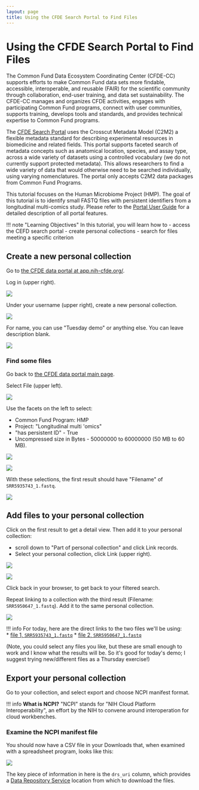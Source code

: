 ```yaml
---
layout: page
title: Using the CFDE Search Portal to Find Files
---
```


#  Using the CFDE Search Portal to Find Files

The Common Fund Data Ecosystem Coordinating Center (CFDE-CC) supports efforts to make Common Fund data sets more findable, accessible, interoperable, and reusable (FAIR) for the scientific community through collaboration, end-user training, and data set sustainability. The CFDE-CC manages and organizes CFDE activities, engages with participating Common Fund programs, connect with user communities, supports training, develops tools and standards, and provides technical expertise to Common Fund programs.

The [CFDE Search Portal](https://app.nih-cfde.org/) uses the Crosscut Metadata Model (C2M2) a flexible metadata standard for describing experimental resources in biomedicine and related fields. This portal supports faceted search of metadata concepts such as anatomical location, species, and assay type, across a wide variety of datasets using a controlled vocabulary (we do not currently support protected metadata). This allows researchers to find a wide variety of data that would otherwise need to be searched individually, using varying nomenclatures. The portal only accepts C2M2 data packages from Common Fund Programs.

This tutorial focuses on the Human Microbiome Project (HMP). The goal of this tutorial is to identify small FASTQ files with persistent identifiers from a longitudinal multi-comics study. Please refer to the [Portal User Guide](https://docs.nih-cfde.org/en/latest/about/portalguide/) for a detailed description of all portal features. 

!!! note "Learning Objectives"
    In this tutorial, you will learn how to
    - access the CEFD search portal
    - create personal collections
    - search for files meeting a specific criterion

## Create a new personal collection

Go to [the CFDE data portal at app.nih-cfde.org/](https://app.nih-cfde.org/). 

Log in (upper right).

![](https://i.imgur.com/YVXgMVK.png)

Under your username (upper right), create a new personal collection. 

![](https://i.imgur.com/D2eEXg2.png)

For name, you can use "Tuesday demo" or anything else. You can leave description blank.

![](https://i.imgur.com/eNoJFep.png)


### Find some files

Go back to [the CFDE data portal main page](https://app.nih-cfde.org/). 

Select <span class="highlight_txt">File</span> (upper left).

![](https://i.imgur.com/nIlZ2Jw.png)

Use the facets on the left to select:
* Common Fund Program: HMP
* Project: "Longitudinal multi 'omics"
* "has persistent ID" - True
* Uncompressed size in Bytes - 50000000 to 60000000 (50 MB to 60 MB).

![](https://i.imgur.com/7SAZK0X.png)


![](https://i.imgur.com/9wOPGAY.png)


With these selections, the first result should have "Filename" of `SRR5935743_1.fastq`.

![](https://i.imgur.com/ULbqD7W.png)


## Add files to your personal collection

Click on the first result to get a detail view. Then add it to your personal collection:
* scroll down to "Part of personal collection" and click  <span class="highlight_txt">Link records</span>.
* Select your personal collection, click <span class="highlight_txt">Link</span> (upper right).

![](https://i.imgur.com/76nE4vc.png)

![](https://i.imgur.com/lWWBz0m.png)


Click <span class="highlight_txt">back</span> in your browser, to get back to your filtered search.

Repeat linking to a collection with the third result (Filename: `SRR5950647_1.fastq`). Add it to the same personal collection.

![](https://i.imgur.com/aOX8Gz7.png)


!!! info
    For today, here are the direct links to the two files we'll be using:  
    * [file 1, `SRR5935743_1.fastq`](https://app.nih-cfde.org/chaise/record/#1/CFDE:file/nid=528892)
    * [file 2, `SRR5950647_1.fastq`](https://app.nih-cfde.org/chaise/record/#1/CFDE:file/nid=531342)


(Note, you could select any files you like, but these are small enough to work and I know what the results will be. So it's good for today's demo; I suggest trying new/different files as a Thursday exercise!)

## Export your personal collection

Go to your collection, and select <span class="highlight_txt">export</span> and choose <span class="highlight_txt">NCPI manifest format</span>.

!!! info
    **What is NCPI?**
    "NCPI" stands for "NIH Cloud Platform Interoperability", an effort by the NIH to convene around interoperation for cloud workbenches.
 

### Examine the NCPI manifest file

You should now have a CSV file in your Downloads that, when examined with a spreadsheet program, looks like this:

![](https://hackmd.io/_uploads/HkshxgdLq.png)

The key piece of information in here is the `drs_uri` column, which provides a [Data Repository Service](https://ga4gh.github.io/data-repository-service-schemas/preview/release/drs-1.0.0/docs/) location from which to download the files.
